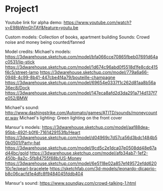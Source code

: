 # Project1

Youtube link for alpha demo: https://www.youtube.com/watch?v=E98bWmGhTAY&feature=youtu.be

Custom models: Collection of books, apartment building
Sounds: Crowd noise and money being counted/fanned

Model credits: 
Michael's models:
https://3dwarehouse.sketchup.com/model/bfa066cce70865fbeb07691d64ac0531/lip-stick
https://3dwarehouse.sketchup.com/model/1d674c96abd0f5518d1fe8cdc415f4c5/street-lamp
https://3dwarehouse.sketchup.com/model/779a6a66-0948-4c99-8b41-447cbe4f4a79/bouteille-champagne
https://3dwarehouse.sketchup.com/model/69654e0337f1c262d81aa8b56a36ec8/Dock
https://3dwarehouse.sketchup.com/model/147eca8afd2d3da291a714d137f7e052/BMW

Michael's sound: http://www.dashingstrike.com/Automato/games/ATITD/sounds/moneycounter.wav
Michael's lighting: Green lighting on the front cover

Mansur's models: 
https://3dwarehouse.sketchup.com/model/aaf88dea-95bb-492f-b0f6-7161429153fb/Heart
https://3dwarehouse.sketchup.com/model/d04969c7d57ca56d3bdc1484b50b0501/Party-hat
https://3dwarehouse.sketchup.com/model/9cd5c2e1dca07e0508dd48e67ad44bc/gold
https://3dwarehouse.sketchup.com/model/afb34ab7-1ef2-450b-8a2c-5fb84755f68b/US-Money
https://3dwarehouse.sketchup.com/model/6e5118e02a857ef49572efdd62010c1e/pearl-bracelete
https://sketchfab.com/3d-models/leonardo-dicaprio-b8c06cacfd1e4dfc8f9484045fddb404

Mansur's sound: https://www.soundjay.com/crowd-talking-1.html
